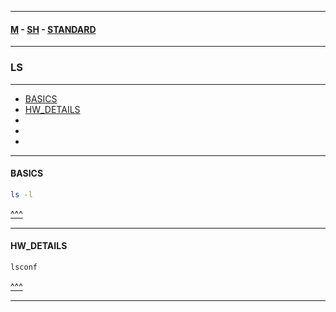 
---

#### [M](https://github.com/ttltrk/TTT/blob/master/menu.md) - [SH](https://github.com/ttltrk/TTT/blob/master/SH/SH.md) - [STANDARD](https://github.com/ttltrk/TTT/blob/master/SH/STANDARD/STANDARD.md)

---

### LS

---

* [BASICS](#BASICS)
* [HW_DETAILS](#HW_DETAILS)
* []()
* []()
* []()

---

#### BASICS

```sh
ls -l
```

[^^^](#LS)

---

#### HW_DETAILS

```sh
lsconf
```

[^^^](#LS)

---
